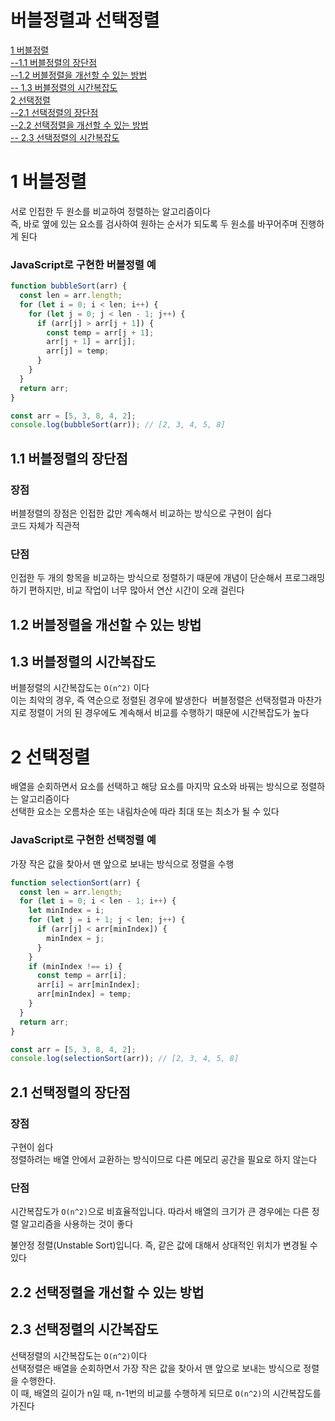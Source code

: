 # 버블정렬과 선택정렬  
[1 버블정렬](#1-버블정렬)  
[--1.1 버블정렬의 장단점](#11-버블정렬의-장단점)  
[--1.2 버블정렬을 개선할 수 있는 방법](#12-버블정렬을-개선할-수-있는-방법)  
[-- 1.3 버블정렬의 시간복잡도](#13-버블정렬의-시간복잡도)  
[2 선택정렬](#2-선택정렬)  
[--2.1 선택정렬의 장단점](#21-선택정렬의-장단점)  
[--2.2 선택정렬을 개선할 수 있는 방법](#22-선택정렬을-개선할-수-있는-방법)  
[-- 2.3 선택정렬의 시간복잡도](#23-선택정렬의-시간복잡도)  

# 1 버블정렬

서로 인접한 두 원소를 비교하여 정렬하는 알고리즘이다  
즉, 바로 옆에 있는 요소를 검사하여 원하는 순서가 되도록 두 원소를 바꾸어주며 진행하게 된다    

### JavaScript로 구현한 버블정렬 예

```jsx
function bubbleSort(arr) {
  const len = arr.length;
  for (let i = 0; i < len; i++) {
    for (let j = 0; j < len - 1; j++) {
      if (arr[j] > arr[j + 1]) {
        const temp = arr[j + 1];
        arr[j + 1] = arr[j];
        arr[j] = temp;
      }
    }
  }
  return arr;
}

const arr = [5, 3, 8, 4, 2];
console.log(bubbleSort(arr)); // [2, 3, 4, 5, 8]
```

## 1.1 버블정렬의 장단점

### 장점

버블정렬의 장점은 인접한 값만 계속해서 비교하는 방식으로 구현이 쉽다   
코드 자체가 직관적  

### 단점

인접한 두 개의 항목을 비교하는 방식으로 정렬하기 때문에 개념이 단순해서 프로그래밍하기 편하지만, 비교 작업이 너무 많아서 연산 시간이 오래 걸린다  

## 1.2 버블정렬을 개선할 수 있는 방법


## 1.3 버블정렬의 시간복잡도

버블정렬의 시간복잡도는 `O(n^2)` 이다  
이는 최악의 경우, 즉 역순으로 정렬된 경우에 발생한다  
버블정렬은 선택정렬과 마찬가지로 정렬이 거의 된 경우에도 계속해서 비교를 수행하기 때문에 시간복잡도가 높다  

# 2 선택정렬

배열을 순회하면서 요소를 선택하고 해당 요소를 마지막 요소와 바꿔는 방식으로 정렬하는 알고리즘이다  
선택한 요소는 오름차순 또는 내림차순에 따라 최대 또는 최소가 될 수 있다  

### JavaScript로 구현한 선택정렬 예

가장 작은 값을 찾아서 맨 앞으로 보내는 방식으로 정렬을 수행  

```jsx
function selectionSort(arr) {
  const len = arr.length;
  for (let i = 0; i < len - 1; i++) {
    let minIndex = i;
    for (let j = i + 1; j < len; j++) {
      if (arr[j] < arr[minIndex]) {
        minIndex = j;
      }
    }
    if (minIndex !== i) {
      const temp = arr[i];
      arr[i] = arr[minIndex];
      arr[minIndex] = temp;
    }
  }
  return arr;
}

const arr = [5, 3, 8, 4, 2];
console.log(selectionSort(arr)); // [2, 3, 4, 5, 8]
```

## 2.1 선택정렬의 장단점

### 장점

구현이 쉽다   
정렬하려는 배열 안에서 교환하는 방식이므로 다른 메모리 공간을 필요로 하지 않는다  

### 단점

시간복잡도가 `O(n^2)`으로 비효율적입니다. 따라서 배열의 크기가 큰 경우에는 다른 정렬 알고리즘을 사용하는 것이 좋다  

불안정 정렬(Unstable Sort)입니다. 즉, 같은 값에 대해서 상대적인 위치가 변경될 수 있다  

## 2.2 선택정렬을 개선할 수 있는 방법


## 2.3 선택정렬의 시간복잡도

선택정렬의 시간복잡도는 `O(n^2)`이다  
선택정렬은 배열을 순회하면서 가장 작은 값을 찾아서 맨 앞으로 보내는 방식으로 정렬을 수행한다.  
이 때, 배열의 길이가 n일 때, n-1번의 비교를 수행하게 되므로 `O(n^2)`의 시간복잡도를 가진다